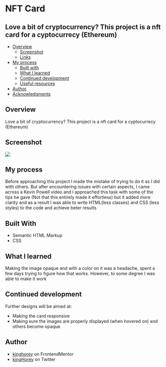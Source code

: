 # NFT Card

## Love a bit of cryptocurrency? This project is a nft card for a cyptocurrecy (Ethereum)

- [Overview](#overview)
  - [Screenshot](#screenshot)
  - [Links](#links)
- [My process](#my-process)
  - [Built with](#built-with)
  - [What I learned](#what-i-learned)
  - [Continued development](#continued-development)
  - [Useful resources](#useful-resources)
- [Author](#author)
- [Acknowledgments](#acknowledgments)

## Overview
Love a bit of cryptocurrency? This project is a nft card for a cyptocurrecy (Ethereum)

## Screenshot
![]("./screnshot.png")

## My process
Before approaching this project I made the mistake of trying to do it as I did with others. But after encountering issues with certain aspects, I came across a Kevin Powell video and I approached this task with some of the tips he gave (Not that this entirely made it effortless) but it added more clarity
and as a result I was able to write HTML(less classes) and CSS (less styles) to the code and achieve beter results

## Built With
* Semantic HTML Markup
* CSS 

## What I learned
Making the image opaque and with a color on it was a headache, spent a few days trying to figure how that works.
However, to some degree I was able to make it work

## Continued development
Further designs will be aimed at:
* Making the card responsive
* Making sure the images are properly displayed (when hovered on) and others become opaque


## Author
* [kinghorey](https://www.frontendmentor.io/profile/kinghorey) on FrontendMentor
* [kingHorey](https://www.twitter.com/kinghorey) on Twitter

